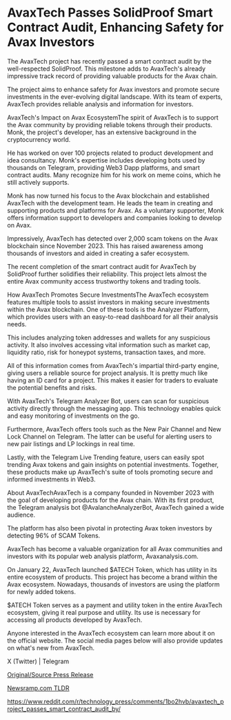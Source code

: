 # AvaxTech Passes SolidProof Smart Contract Audit, Enhancing Safety for Avax Investors

The AvaxTech project has recently passed a smart contract audit by the well-respected SolidProof. This milestone adds to AvaxTech's already impressive track record of providing valuable products for the Avax chain.

The project aims to enhance safety for Avax investors and promote secure investments in the ever-evolving digital landscape. With its team of experts, AvaxTech provides reliable analysis and information for investors.

AvaxTech's Impact on Avax EcosystemThe spirit of AvaxTech is to support the Avax community by providing reliable tokens through their products. Monk, the project's developer, has an extensive background in the cryptocurrency world.

He has worked on over 100 projects related to product development and idea consultancy. Monk's expertise includes developing bots used by thousands on Telegram, providing Web3 Dapp platforms, and smart contract audits. Many recognize him for his work on meme coins, which he still actively supports.

Monk has now turned his focus to the Avax blockchain and established AvaxTech with the development team. He leads the team in creating and supporting products and platforms for Avax. As a voluntary supporter, Monk offers information support to developers and companies looking to develop on Avax.

Impressively, AvaxTech has detected over 2,000 scam tokens on the Avax blockchain since November 2023. This has raised awareness among thousands of investors and aided in creating a safer ecosystem.

The recent completion of the smart contract audit for AvaxTech by SolidProof further solidifies their reliability. This project lets almost the entire Avax community access trustworthy tokens and trading tools.

How AvaxTech Promotes Secure InvestmentsThe AvaxTech ecosystem features multiple tools to assist investors in making secure investments within the Avax blockchain. One of these tools is the Analyzer Platform, which provides users with an easy-to-read dashboard for all their analysis needs.

This includes analyzing token addresses and wallets for any suspicious activity. It also involves accessing vital information such as market cap, liquidity ratio, risk for honeypot systems, transaction taxes, and more.

All of this information comes from AvaxTech's impartial third-party engine, giving users a reliable source for project analysis. It is pretty much like having an ID card for a project. This makes it easier for traders to evaluate the potential benefits and risks.

With AvaxTech's Telegram Analyzer Bot, users can scan for suspicious activity directly through the messaging app. This technology enables quick and easy monitoring of investments on the go.

Furthermore, AvaxTech offers tools such as the New Pair Channel and New Lock Channel on Telegram. The latter can be useful for alerting users to new pair listings and LP lockings in real time.

Lastly, with the Telegram Live Trending feature, users can easily spot trending Avax tokens and gain insights on potential investments. Together, these products make up AvaxTech's suite of tools promoting secure and informed investments in Web3.

About AvaxTechAvaxTech is a company founded in November 2023 with the goal of developing products for the Avax chain. With its first product, the Telegram analysis bot @AvalancheAnalyzerBot, AvaxTech gained a wide audience.

The platform has also been pivotal in protecting Avax token investors by detecting 96% of SCAM Tokens.

AvaxTech has become a valuable organization for all Avax communities and investors with its popular web analysis platform, Avaxanalysis.com.

On January 22, AvaxTech launched $ATECH Token, which has utility in its entire ecosystem of products. This project has become a brand within the Avax ecosystem. Nowadays, thousands of investors are using the platform for newly added tokens.

$ATECH Token serves as a payment and utility token in the entire AvaxTech ecosystem, giving it real purpose and utility. Its use is necessary for accessing all products developed by AvaxTech.

Anyone interested in the AvaxTech ecosystem can learn more about it on the official website. The social media pages below will also provide updates on what's new from AvaxTech.

X (Twitter) | Telegram 

[Original/Source Press Release](https://blockchainwire.io/press-release/avaxtech-passes-solidproof-smart-contract-audit-enhancing-safety-for-avax-investors)
                    

[Newsramp.com TLDR](None) 

https://www.reddit.com/r/technology_press/comments/1bo2hvb/avaxtech_project_passes_smart_contract_audit_by/